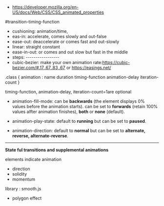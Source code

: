 - https://developer.mozilla.org/en-US/docs/Web/CSS/CSS_animated_properties

#transition-timing-function

- cushioning: animation/time,
- eas-in: accelerate, comes slowly and out-false
- ease-out: deaccelerate or comes fast and out-slowly
- linear: straight constant
- ease-in-out: or comes and out slow but fast in the middle
- steps: -----------------
- cubic-bezier: make your own animation rate:https://cubic-bezier.com/#.17,.67,.83,.67 or https://easings.net/

.class {
animation : name duration timing-function animation-delay iteration-count
}

timing-function, animation-delay, iteration-count=1are optional

- animation-fill-mode: can be **backwards** (the element displays 0% values before the animation starts). can be set to **forwards** (retain 100% values alfter animation finishes), **both** or **none** (default).

- animation-play-state: default to **running** but can be set to **paused**.

- animation-direction: default to **normal** but can be set to **alternate, reverse, alternate-reverse**.

---

**State ful transitions and supplemental animations**

elements indicate animation

- direction
- solidity
- momentum

library : smooth.js

- polygon effect
